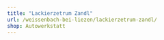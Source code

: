 ```yaml
---
title: "Lackierzetrum Zandl"
url: /weissenbach-bei-liezen/lackierzetrum-zandl/
shop: Autowerkstatt
---
```

